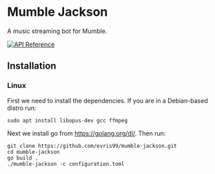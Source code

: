 # Mumble Jackson
A music streaming bot for Mumble.

[![API Reference](
https://camo.githubusercontent.com/915b7be44ada53c290eb157634330494ebe3e30a/68747470733a2f2f676f646f632e6f72672f6769746875622e636f6d2f676f6c616e672f6764646f3f7374617475732e737667
)](https://pkg.go.dev/github.com/evris99/mumble-music-bot)

## Installation

### Linux

First we need to install the dependencies. If you are in a Debian-based distro run:
```
sudo apt install libopus-dev gcc ffmpeg
```
Next we install go from https://golang.org/dl/.
Then run:
```
git clone https://github.com/evris99/mumble-jackson.git
cd mumble-jackson
go build .
./mumble-jackson -c configuration.toml
```